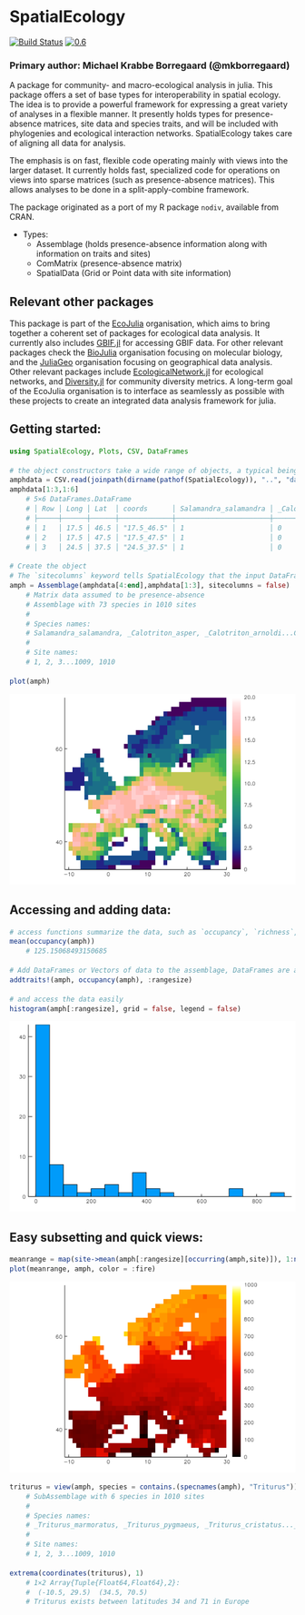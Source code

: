 # SpatialEcology

[![Build Status](https://travis-ci.org/EcoJulia/SpatialEcology.jl.svg?branch=master)](https://travis-ci.org/EcoJulia/SpatialEcology.jl)
[![0.6](http://pkg.julialang.org/badges/SpatialEcology_0.6.svg)](http://pkg.julialang.org/?pkg=SpatialEcology)

### Primary author: Michael Krabbe Borregaard (@mkborregaard)


A package for community- and macro-ecological analysis in julia.
This package offers a set of base types for interoperability in spatial ecology. The idea is to provide a powerful framework for expressing a great variety of analyses in a flexible manner. It presently holds types for presence-absence matrices, site data and species traits, and will be included with phylogenies and ecological interaction networks. SpatialEcology takes care of aligning all data for analysis.

The emphasis is on fast, flexible code operating mainly with views into the larger dataset. It currently holds fast, specialized code for operations on views into sparse matrices (such as presence-absence matrices). This allows analyses to be done in a split-apply-combine framework.

The package originated as a port of my R package `nodiv`, available from CRAN.

- Types:
    - Assemblage (holds presence-absence information along with information on traits and sites)
    - ComMatrix (presence-absence matrix)
    - SpatialData (Grid or Point data with site information)

## Relevant other packages
This package is part of the [EcoJulia](https://github.com/EcoJulia) organisation, which aims to bring together a coherent set of packages for ecological data analysis. It currently also includes [GBIF.jl](https://github.com/EcoJulia/GBIF.jl) for accessing GBIF data. For other relevant packages check the [BioJulia](https://github.com/EcoJulia) organisation focusing on molecular biology, and the [JuliaGeo](https://github.com/EcoJulia) organisation focusing on geographical data analysis. Other relevant packages include [EcologicalNetwork.jl](https://github.com/PoisotLab/EcologicalNetwork.jl) for ecological networks, and [Diversity.jl](https://github.com/richardreeve/Diversity.jl) for community diversity metrics. A long-term goal of the EcoJulia organisation is to interface as seamlessly as possible with these projects to create an integrated data analysis framework for julia.

## Getting started:

```julia
using SpatialEcology, Plots, CSV, DataFrames

# the object constructors take a wide range of objects, a typical being a presence-absence matrix as a DataFrame and a 3-column dataframe with coordinates
amphdata = CSV.read(joinpath(dirname(pathof(SpatialEcology)), "..", "data", "amph_Europe.csv"));
amphdata[1:3,1:6]
    # 5×6 DataFrames.DataFrame
    # │ Row │ Long │ Lat  │ coords      │ Salamandra_salamandra │ _Calotriton_asper │ _Calotriton_arnoldi │
    # ├─────┼──────┼──────┼─────────────┼───────────────────────┼───────────────────┼─────────────────────┤
    # │ 1   │ 17.5 │ 46.5 │ "17.5_46.5" │ 1                     │ 0                 │ 0                   │
    # │ 2   │ 17.5 │ 47.5 │ "17.5_47.5" │ 1                     │ 0                 │ 0                   │
    # │ 3   │ 24.5 │ 37.5 │ "24.5_37.5" │ 1                     │ 0                 │ 0                   │

# Create the object
# The `sitecolumns` keyword tells SpatialEcology that the input DataFrame has sites as rows (and species as columns)
amph = Assemblage(amphdata[4:end],amphdata[1:3], sitecolumns = false)
    # Matrix data assumed to be presence-absence
    # Assemblage with 73 species in 1010 sites
    #
    # Species names:
    # Salamandra_salamandra, _Calotriton_asper, _Calotriton_arnoldi...Chioglossa_lusitanica, Pleurodeles_waltl
    #
    # Site names:
    # 1, 2, 3...1009, 1010

plot(amph)
```
![](img/amph_richness.png)
## Accessing and adding data:

```julia
# access functions summarize the data, such as `occupancy`, `richness`, `nsites`, `nspecies`
mean(occupancy(amph))
    # 125.15068493150685

# Add DataFrames or Vectors of data to the assemblage, DataFrames are automatically aligned keeping everything together
addtraits!(amph, occupancy(amph), :rangesize)

# and access the data easily
histogram(amph[:rangesize], grid = false, legend = false)
```
![](img/rangehist.png)

## Easy subsetting and quick views:

```julia
meanrange = map(site->mean(amph[:rangesize][occurring(amph,site)]), 1:nsites(amph))
plot(meanrange, amph, color = :fire)
```
![](img/meanrange.png)

```julia
triturus = view(amph, species = contains.(specnames(amph), "Triturus"))
    # SubAssemblage with 6 species in 1010 sites
    #
    # Species names:
    # _Triturus_marmoratus, _Triturus_pygmaeus, _Triturus_cristatus..._Triturus_karelinii_nonspl, _Triturus_dobrogicus
    #
    # Site names:
    # 1, 2, 3...1009, 1010

extrema(coordinates(triturus), 1)
    # 1×2 Array{Tuple{Float64,Float64},2}:
    #  (-10.5, 29.5)  (34.5, 70.5)
    # Triturus exists between latitudes 34 and 71 in Europe
```
